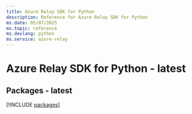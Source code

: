 ```yaml
---
title: Azure Relay SDK for Python
description: Reference for Azure Relay SDK for Python
ms.date: 05/07/2025
ms.topic: reference
ms.devlang: python
ms.service: azure-relay
---
```

# Azure Relay SDK for Python - latest
## Packages - latest
[!INCLUDE [packages](relay-index.md)]
